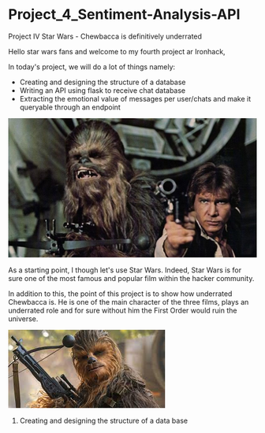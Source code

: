 # Project_4_Sentiment-Analysis-API
Project IV Star Wars - Chewbacca is definitively underrated 

Hello star wars fans and welcome to my fourth project ar Ironhack, 

In today's project, we will do a lot of things namely: 

- Creating and designing the structure of a database
- Writing an API using flask to receive chat database 
- Extracting the emotional value of messages per user/chats and make it queryable through an endpoint

![](images/Chewbacca_1.jpeg)

As a starting point, I though let's use Star Wars. Indeed, Star Wars is for sure one of the most famous and popular film within the hacker community. 

In addition to this, the point of this project is to show how underrated Chewbacca is. He is one of the main character of the three films, plays an underrated role and for sure without him the First Order would ruin the universe. 


![](images/Chewbacca_2.jpeg)
1. Creating and designing the structure of a data base 
